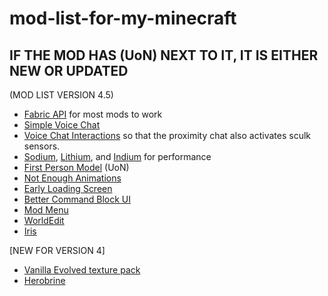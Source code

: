 # mod-list-for-my-minecraft
## IF THE MOD HAS (UoN) NEXT TO IT, IT IS EITHER NEW OR UPDATED

(MOD LIST VERSION 4.5)
* [Fabric API](https://cdn.modrinth.com/data/P7dR8mSH/versions/sswM8UzU/fabric-api-0.99.0%2B1.20.6.jar) for most mods to work
* [Simple Voice Chat](https://cdn.modrinth.com/data/9eGKb6K1/versions/SW95br7b/voicechat-fabric-1.20.6-2.5.15.jar)
* [Voice Chat Interactions](https://cdn.modrinth.com/data/qsSP2ZZ0/versions/VoqoSFjv/vcinteraction-fabric-1.20.6-1.0.6.jar) so that the proximity chat also activates sculk sensors.
* [Sodium](https://cdn.modrinth.com/data/AANobbMI/versions/IZskON6d/sodium-fabric-0.5.8%2Bmc1.20.6.jar), [Lithium](https://cdn.modrinth.com/data/gvQqBUqZ/versions/bAbb09VF/lithium-fabric-mc1.20.6-0.12.3.jar), and [Indium](https://cdn.modrinth.com/data/Orvt0mRa/versions/Aouse6P7/indium-1.0.30%2Bmc1.20.4.jar) for performance
* [First Person Model](https://cdn.modrinth.com/data/H5XMjpHi/versions/iEvbDCBT/firstperson-fabric-2.4.1-mc1.20.6.jar) (UoN)
* [Not Enough Animations](https://cdn.modrinth.com/data/MPCX6s5C/versions/roq966Ei/notenoughanimations-fabric-1.7.3-mc1.20.6.jar)
* [Early Loading Screen](https://cdn.modrinth.com/data/qPqMrMUl/versions/bWlN1E2D/early-loading-screen-0.5.0.jar)
* [Better Command Block UI](https://cdn.modrinth.com/data/8iQcgjQ2/versions/qEzsuC3h/bettercommandblockui-0.5.1-1.20.5.jar)
* [Mod Menu](https://cdn.modrinth.com/data/mOgUt4GM/versions/NgnZx44E/modmenu-10.0.0-beta.1.jar)
* [WorldEdit](https://cdn.modrinth.com/data/1u6JkXh5/versions/4tGY0ePl/worldedit-mod-7.3.2.jar)
* [Iris](https://cdn.modrinth.com/data/YL57xq9U/versions/BvVRER1H/iris-1.7.0%2Bmc1.20.6.jar)

[NEW FOR VERSION 4]
* [Vanilla Evolved texture pack](https://cdn.modrinth.com/data/5Wz8MWHt/versions/LPGB84Jc/VanillaEvolved_1.7.0.zip)
* [Herobrine](https://cdn.modrinth.com/data/p1WH6sHr/versions/ICTO4ABV/From-The-Fog-1.20.5-1.20.6-v1.9.3-Forge-Fabric.jar)
